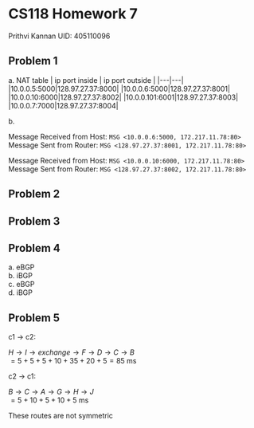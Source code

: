 # CS118 Homework 7

Prithvi Kannan
UID: 405110096

## Problem 1

a. NAT table
| ip port inside | ip port outside |
|---|---|
|10.0.0.5:5000|128.97.27.37:8000|
|10.0.0.6:5000|128.97.27.37:8001|
|10.0.0.10:6000|128.97.27.37:8002|
|10.0.0.101:6001|128.97.27.37:8003|
|10.0.0.7:7000|128.97.27.37:8004|

b.  

Message Received from Host: `MSG <10.0.0.6:5000, 172.217.11.78:80>` \
Message Sent from Router: `MSG <128.97.27.37:8001, 172.217.11.78:80>`

Message Received from Host: `MSG <10.0.0.10:6000, 172.217.11.78:80>` \
Message Sent from Router: `MSG <128.97.27.37:8002, 172.217.11.78:80>`

## Problem 2

## Problem 3

## Problem 4

a. eBGP \
b. iBGP \
c. eBGP \
d. iBGP

## Problem 5

c1 -> c2: 

$H\rightarrow I\rightarrow exchange \rightarrow F\rightarrow D\rightarrow C\rightarrow B$ \
$= 5+5+5+10+35+20+5=85$ ms

c2 -> c1:

$B\rightarrow C\rightarrow A\rightarrow G\rightarrow H\rightarrow J$ \
$= 5+10+5+10+5$ ms

These routes are not symmetric